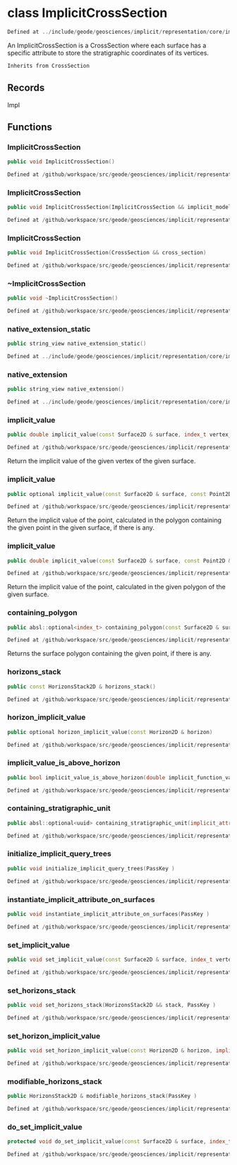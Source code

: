 # class ImplicitCrossSection

```cpp
Defined at ../include/geode/geosciences/implicit/representation/core/implicit_cross_section.h#47
```

 An ImplicitCrossSection is a CrossSection where each surface has a specific attribute to store the stratigraphic coordinates of its vertices.



```cpp
Inherits from CrossSection
```



## Records

Impl



## Functions

### ImplicitCrossSection

```cpp
public void ImplicitCrossSection()
```

```cpp
Defined at /github/workspace/src/geode/geosciences/implicit/representation/core/implicit_cross_section.cpp#332
```

### ImplicitCrossSection

```cpp
public void ImplicitCrossSection(ImplicitCrossSection && implicit_model)
```

```cpp
Defined at /github/workspace/src/geode/geosciences/implicit/representation/core/implicit_cross_section.cpp#337
```

### ImplicitCrossSection

```cpp
public void ImplicitCrossSection(CrossSection && cross_section)
```

```cpp
Defined at /github/workspace/src/geode/geosciences/implicit/representation/core/implicit_cross_section.cpp#345
```

### ~ImplicitCrossSection

```cpp
public void ~ImplicitCrossSection()
```

```cpp
Defined at /github/workspace/src/geode/geosciences/implicit/representation/core/implicit_cross_section.cpp#351
```

### native_extension_static

```cpp
public string_view native_extension_static()
```

```cpp
Defined at ../include/geode/geosciences/implicit/representation/core/implicit_cross_section.h#61
```

### native_extension

```cpp
public string_view native_extension()
```

```cpp
Defined at ../include/geode/geosciences/implicit/representation/core/implicit_cross_section.h#66
```

### implicit_value

```cpp
public double implicit_value(const Surface2D & surface, index_t vertex_id)
```

```cpp
Defined at /github/workspace/src/geode/geosciences/implicit/representation/core/implicit_cross_section.cpp#353
```

 Return the implicit value of the given vertex of the given surface.

### implicit_value

```cpp
public optional implicit_value(const Surface2D & surface, const Point2D & point)
```

```cpp
Defined at /github/workspace/src/geode/geosciences/implicit/representation/core/implicit_cross_section.cpp#359
```

 Return the implicit value of the point, calculated in the polygon containing the given point in the given surface, if there is any.

### implicit_value

```cpp
public double implicit_value(const Surface2D & surface, const Point2D & point, index_t polygon_id)
```

```cpp
Defined at /github/workspace/src/geode/geosciences/implicit/representation/core/implicit_cross_section.cpp#365
```

 Return the implicit value of the point, calculated in the given polygon of the given surface.

### containing_polygon

```cpp
public absl::optional<index_t> containing_polygon(const Surface2D & surface, const Point2D & point)
```

```cpp
Defined at /github/workspace/src/geode/geosciences/implicit/representation/core/implicit_cross_section.cpp#372
```

 Returns the surface polygon containing the given point, if there is any.

### horizons_stack

```cpp
public const HorizonsStack2D & horizons_stack()
```

```cpp
Defined at /github/workspace/src/geode/geosciences/implicit/representation/core/implicit_cross_section.cpp#378
```

### horizon_implicit_value

```cpp
public optional horizon_implicit_value(const Horizon2D & horizon)
```

```cpp
Defined at /github/workspace/src/geode/geosciences/implicit/representation/core/implicit_cross_section.cpp#383
```

### implicit_value_is_above_horizon

```cpp
public bool implicit_value_is_above_horizon(double implicit_function_value, const Horizon2D & horizon)
```

```cpp
Defined at /github/workspace/src/geode/geosciences/implicit/representation/core/implicit_cross_section.cpp#389
```

### containing_stratigraphic_unit

```cpp
public absl::optional<uuid> containing_stratigraphic_unit(implicit_attribute_type implicit_function_value)
```

```cpp
Defined at /github/workspace/src/geode/geosciences/implicit/representation/core/implicit_cross_section.cpp#396
```

### initialize_implicit_query_trees

```cpp
public void initialize_implicit_query_trees(PassKey )
```

```cpp
Defined at /github/workspace/src/geode/geosciences/implicit/representation/core/implicit_cross_section.cpp#402
```

### instantiate_implicit_attribute_on_surfaces

```cpp
public void instantiate_implicit_attribute_on_surfaces(PassKey )
```

```cpp
Defined at /github/workspace/src/geode/geosciences/implicit/representation/core/implicit_cross_section.cpp#408
```

### set_implicit_value

```cpp
public void set_implicit_value(const Surface2D & surface, index_t vertex_id, double value, PassKey )
```

```cpp
Defined at /github/workspace/src/geode/geosciences/implicit/representation/core/implicit_cross_section.cpp#414
```

### set_horizons_stack

```cpp
public void set_horizons_stack(HorizonsStack2D && stack, PassKey )
```

```cpp
Defined at /github/workspace/src/geode/geosciences/implicit/representation/core/implicit_cross_section.cpp#422
```

### set_horizon_implicit_value

```cpp
public void set_horizon_implicit_value(const Horizon2D & horizon, implicit_attribute_type isovalue, PassKey )
```

```cpp
Defined at /github/workspace/src/geode/geosciences/implicit/representation/core/implicit_cross_section.cpp#428
```

### modifiable_horizons_stack

```cpp
public HorizonsStack2D & modifiable_horizons_stack(PassKey )
```

```cpp
Defined at /github/workspace/src/geode/geosciences/implicit/representation/core/implicit_cross_section.cpp#436
```

### do_set_implicit_value

```cpp
protected void do_set_implicit_value(const Surface2D & surface, index_t vertex_id, double value)
```

```cpp
Defined at /github/workspace/src/geode/geosciences/implicit/representation/core/implicit_cross_section.cpp#442
```



